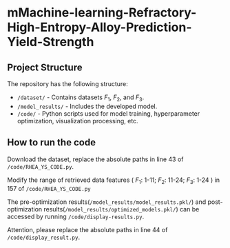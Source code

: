 # mMachine-learning-Refractory-High-Entropy-Alloy-Prediction-Yield-Strength

## Project Structure

The repository has the following structure:

- `/dataset/` - Contains datasets *F*<sub>1</sub>, *F*<sub>2</sub>, and *F*<sub>3</sub>.
- `/model_results/` - Includes the developed model.
- `/code/` - Python scripts used for model training, hyperparameter optimization, visualization processing, etc.

## How to run the code

Download the dataset, replace the absolute paths in line 43 of `/code/RHEA_YS_CODE.py`.

Modify the range of retrieved data features ( *F*<sub>1</sub>: 1-11; *F*<sub>2</sub>: 11-24; *F*<sub>3</sub>: 1-24 ) in 157 of `/code/RHEA_YS_CODE.py`

The pre-optimization results(`/model_results/model_results.pkl/`) and post-optimization results(`/model_results/optimized_models.pkl/`) can be accessed by running `/code/display-results.py`.

Attention, please replace the absolute paths in line 44 of `/code/display_result.py`.
